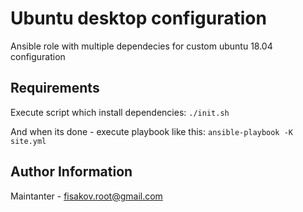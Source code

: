 Ubuntu desktop configuration
=========

Ansible role with multiple dependecies for custom ubuntu 18.04 configuration

Requirements
------------


Execute script which install dependencies: `./init.sh`

And when its done - execute playbook like this: `ansible-playbook -K site.yml`


Author Information
------------
Maintanter - fisakov.root@gmail.com

